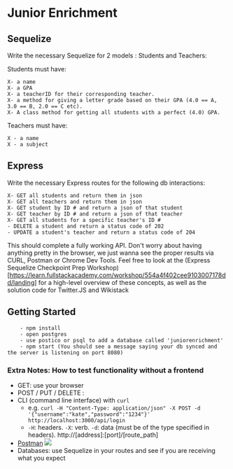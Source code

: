 # Junior Enrichment

## Sequelize

Write the necessary Sequelize for 2 models : Students and Teachers:

Students must have:

```
X- a name
X- a GPA
X- a teacherID for their corresponding teacher.
X- a method for giving a letter grade based on their GPA (4.0 == A, 3.0 == B, 2.0 == C etc).
X- A class method for getting all students with a perfect (4.0) GPA.
```

Teachers must have:
```
X - a name
X - a subject
```

## Express

Write the necessary Express routes for the following db interactions:

```
X- GET all students and return them in json
X- GET all teachers and return them in json
X- GET student by ID # and return a json of that student
X- GET teacher by ID # and return a json of that teacher
X- GET all students for a specific teacher's ID #
- DELETE a student and return a status code of 202
- UPDATE a student's teacher and return a status code of 204
```


This should complete a fully working API. Don't worry about having anything pretty in the browser, we just wanna see the proper results via CURL, Postman or Chrome Dev Tools. Feel free to look at the (Express Sequelize Checkpoint Prep Workshop)[https://learn.fullstackacademy.com/workshop/554a4f402cee9103007178dd/landing] for a high-level overview of these concepts, as well as the solution code for Twitter.JS and Wikistack

## Getting Started

```
	- npm install
	- open postgres
	- use postico or psql to add a database called 'juniorenrichment'
	- npm start (You should see a message saying your db synced and the server is listening on port 8080)
```

### Extra Notes: How to test functionality without a frontend
- GET: use your browser
- POST / PUT / DELETE :
 - CLI (command line interface) with `curl`
   - e.g. `curl -H "Content-Type: application/json" -X POST -d '{"username":"kate","password":"1234"}' http://localhost:3000/api/login`
   - `-H`: headers. `-X`: verb. `-d`: data (must be of the type specified in headers). http://[address]:[port]/[route_path]
 - [Postman](https://www.getpostman.com/)
   ![](https://www.dropbox.com/s/4fk3b90cd0i1a5y/postman_post.png?raw=true)
- Databases: use Sequelize in your routes and see if you are receiving what you expect
